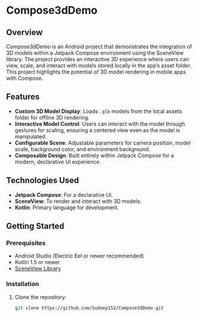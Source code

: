 # Compose3dDemo

## Overview
Compose3dDemo is an Android project that demonstrates the integration of 3D models within a Jetpack Compose environment using the SceneView library. The project provides an interactive 3D experience where users can view, scale, and interact with models stored locally in the app’s asset folder. This project highlights the potential of 3D model rendering in mobile apps with Compose.

## Features
- **Custom 3D Model Display**: Loads `.glb` models from the local assets folder for offline 3D rendering.
- **Interactive Model Control**: Users can interact with the model through gestures for scaling, ensuring a centered view even as the model is manipulated.
- **Configurable Scene**: Adjustable parameters for camera position, model scale, background color, and environment background.
- **Composable Design**: Built entirely within Jetpack Compose for a modern, declarative UI experience.

## Technologies Used
- **Jetpack Compose**: For a declarative UI.
- **SceneView**: To render and interact with 3D models.
- **Kotlin**: Primary language for development.

## Getting Started

### Prerequisites
- Android Studio (Electric Eel or newer recommended)
- Kotlin 1.5 or newer
- [SceneView Library](https://github.com/SceneView/sceneview-android)

### Installation
1. Clone the repository:
   ```bash
   git clone https://github.com/Sudeep152/Compose3dDemo.git




